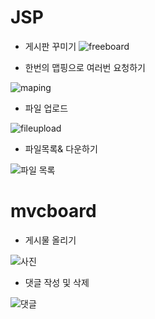 # JSP

- 게시판 꾸미기
![freeboard](https://github.com/soo-jin-lim/JSP/assets/123914453/a60c5234-fa4e-4512-ae25-4d2f70523ea2)

- 한번의 맵핑으로 여러번 요청하기
  
![maping](https://github.com/soo-jin-lim/JSP/assets/123914453/18adc4ee-c11a-43a0-bfe2-9074520a0c27)

- 파일 업로드
  
![fileupload](https://github.com/soo-jin-lim/JSP/assets/123914453/69e5a5b5-1590-4126-ae1f-6a6caa38fbc3)

- 파일목록& 다운하기

![파일 목록](https://github.com/soo-jin-lim/JSP/assets/123914453/eb33873f-8ce9-4e61-b15b-a12301b348b7)

# mvcboard

- 게시물 올리기
  
![사진](https://github.com/soo-jin-lim/JSP/assets/123914453/72b41878-5321-44f1-b5a9-69f551ec90cd)


- 댓글 작성 및 삭제

![댓글](https://github.com/soo-jin-lim/JSP/assets/123914453/992029b2-e1ad-4580-badd-67f6ed87e91e)
